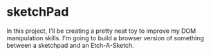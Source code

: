 # sketchPad
In this project, I’ll be creating a pretty neat toy to improve my DOM manipulation skills. I'm going to build a browser version of something between a sketchpad and an Etch-A-Sketch.
